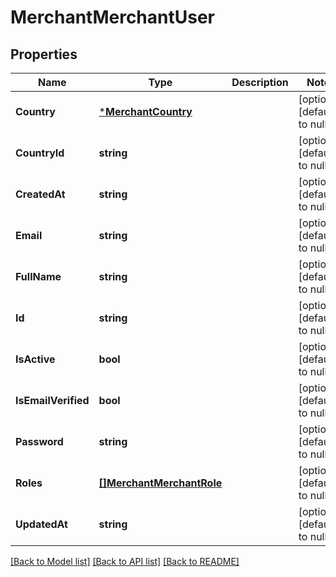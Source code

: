 # MerchantMerchantUser

## Properties
Name | Type | Description | Notes
------------ | ------------- | ------------- | -------------
**Country** | [***MerchantCountry**](merchant.Country.md) |  | [optional] [default to null]
**CountryId** | **string** |  | [optional] [default to null]
**CreatedAt** | **string** |  | [optional] [default to null]
**Email** | **string** |  | [optional] [default to null]
**FullName** | **string** |  | [optional] [default to null]
**Id** | **string** |  | [optional] [default to null]
**IsActive** | **bool** |  | [optional] [default to null]
**IsEmailVerified** | **bool** |  | [optional] [default to null]
**Password** | **string** |  | [optional] [default to null]
**Roles** | [**[]MerchantMerchantRole**](merchant.MerchantRole.md) |  | [optional] [default to null]
**UpdatedAt** | **string** |  | [optional] [default to null]

[[Back to Model list]](../README.md#documentation-for-models) [[Back to API list]](../README.md#documentation-for-api-endpoints) [[Back to README]](../README.md)

